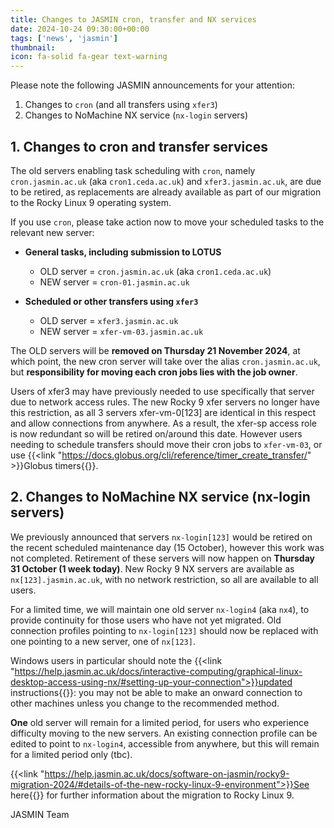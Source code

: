 ```yaml
---
title: Changes to JASMIN cron, transfer and NX services
date: 2024-10-24 09:30:00+00:00
tags: ['news', 'jasmin']
thumbnail: 
icon: fa-solid fa-gear text-warning
---
```


Please note the following JASMIN announcements for your attention:

1. Changes to `cron` (and all transfers using `xfer3`)
1. Changes to NoMachine NX service (`nx-login` servers)

## 1\. Changes to cron and transfer services

The old servers enabling task scheduling with `cron`, namely `cron.jasmin.ac.uk` (aka `cron1.ceda.ac.uk`) and `xfer3.jasmin.ac.uk`, are due to be retired, as replacements are already available as part of our migration to the Rocky Linux 9 operating system.

If you use `cron`, please take action now to move your scheduled tasks to the relevant new server:

- **General tasks, including submission to LOTUS**
  - OLD server = `cron.jasmin.ac.uk` (aka `cron1.ceda.ac.uk`)
  - NEW server = `cron-01.jasmin.ac.uk`

- **Scheduled or other transfers using `xfer3`**
  - OLD server = `xfer3.jasmin.ac.uk`
  - NEW server = `xfer-vm-03.jasmin.ac.uk`

The OLD servers will be **removed on Thursday 21 November 2024**, at which point, the new cron server will take over the alias `cron.jasmin.ac.uk`, but **responsibility for moving each cron jobs lies with the job owner**.

Users of xfer3 may have previously needed to use specifically that server due to network access rules. The new Rocky 9 xfer servers no longer have this restriction, as all 3 servers xfer-vm-0[123] are identical in this respect and allow connections from anywhere. As a result, the xfer-sp access role is now redundant so will be retired on/around this date. However users needing to schedule transfers should move their cron jobs to `xfer-vm-03`, or use {{<link "https://docs.globus.org/cli/reference/timer_create_transfer/" >}}Globus timers{{</link>}}.

## 2\. Changes to NoMachine NX service (nx-login servers)

We previously announced that servers `nx-login[123]` would be retired on the recent scheduled maintenance day (15 October), however this work was not completed. Retirement of these servers will now happen on **Thursday 31 October (1 week today)**.
New Rocky 9 NX servers are available as `nx[123].jasmin.ac.uk`, with no network restriction, so all are available to all users.

For a limited time, we will maintain one old server `nx-login4` (aka `nx4`), to provide continuity for those users who have not yet migrated. Old connection profiles pointing to `nx-login[123]` should now be replaced with one pointing to a new server, one of `nx[123]`.

Windows users in particular should note the {{<link "https://help.jasmin.ac.uk/docs/interactive-computing/graphical-linux-desktop-access-using-nx/#setting-up-your-connection">}}updated instructions{{</link>}}: you may not be able to make an onward connection to other machines unless you change to the recommended method.

**One** old server will remain for a limited period, for users who experience difficulty moving to the new servers. An existing connection profile can be edited to point to `nx-login4`, accessible from anywhere, but this will remain for a limited period only (tbc).

{{<link "https://help.jasmin.ac.uk/docs/software-on-jasmin/rocky9-migration-2024/#details-of-the-new-rocky-linux-9-environment">}}See here{{</link>}} for further information about the migration to Rocky Linux 9.

JASMIN Team

